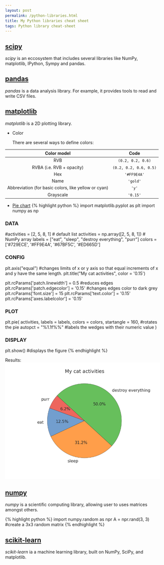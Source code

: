 ```yaml
---
layout: post
permalink: /python-libraries.html
title: My Python libraries cheat sheet
tags: Python library cheat-sheet
---
```

## [scipy](http://www.scipy.org/)
*scipy* is an eccosystem that includes several libraries like NumPy, matplotlib, IPython, Sympy and pandas.

## [pandas](http://pandas.pydata.org/)
*pandas* is a data analysis library. For example, it provides tools to read and write CSV files.

## [matplotlib](http://matplotlib.org)
*matplotlib* is a 2D plotting library.

* Color

  There are several ways to define colors:

Color model|Code 
:---:|:---:
RVB|`(0.2, 0.2, 0.6)`
RVBA (i.e. RVB + opacity)|`(0.2, 0.2, 0.6, 0.5)`
Hex|`'#FF9E4A'`
Name|`'gold'`
Abbreviation (for basic colors, like yellow or cyan)|`'y'`
Grayscale|`'0.15'`


* [Pie chart](http://matplotlib.org/api/pyplot_api.html?highlight=pie#matplotlib.pyplot.pie)
{% highlight python %}
import matplotlib.pyplot as plt
import numpy as np

### DATA 
#activities = [2, 5, 8, 1]          # default list
activities = np.array([2, 5, 8, 1]) # NumPy array
labels = ["eat", "sleep", "destroy everything", "purr"]
colors = ['#729ECE', '#FF9E4A', '#67BF5C', '#ED665D']

### CONFIG
plt.axis("equal") #changes limits of x or y axis so that equal increments of x and y have the same length.
plt.title("My cat activities", color = '0.15')

plt.rcParams['patch.linewidth'] = 0.5       #reduces edges
plt.rcParams['patch.edgecolor'] = '0.15'    #changes edges color to dark grey
plt.rcParams['font.size'] = 15
plt.rcParams['text.color'] = '0.15'
plt.rcParams['axes.labelcolor'] = '0.15'

### PLOT
plt.pie(
activities,
labels = labels,
colors = colors,
startangle = 160,   #rotates the pie
autopct = "%1.1f%%" #labels the wedges with their numeric value
)

### DISPLAY
plt.show() #displays the figure
{% endhighlight %}

Results:
![cat](/downloads/cat-activities.png "My cat activities")

## [numpy](http://www.numpy.org/)
*numpy* is a scientific computing library, allowing user to uses matrices amongst others.

{% highlight python %}
import numpy.random as npr
A = npr.rand(3, 3) #create a 3x3 random matrix
{% endhighlight %}

## [scikit-learn](http://scikit-learn.org/)
*scikit-learn* ia a machine learning library, built on NumPy, SciPy, and matplotlib.
